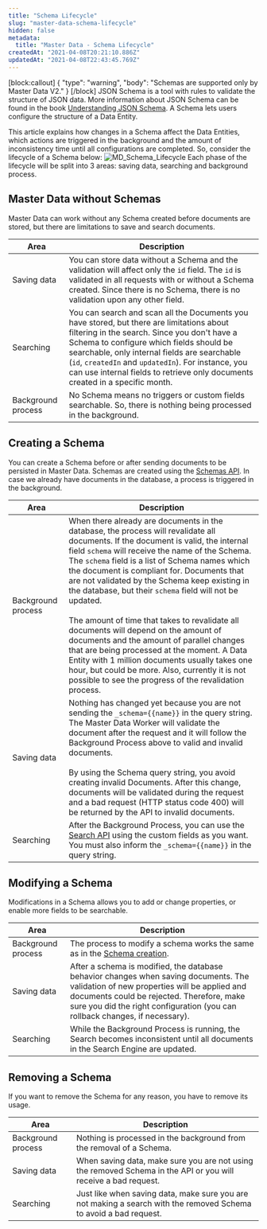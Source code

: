 ```yaml
---
title: "Schema Lifecycle"
slug: "master-data-schema-lifecycle"
hidden: false
metadata: 
  title: "Master Data - Schema Lifecycle"
createdAt: "2021-04-08T20:21:10.886Z"
updatedAt: "2021-04-08T22:43:45.769Z"
---
```


[block:callout]
{
  "type": "warning",
  "body": "Schemas are supported only by Master Data V2."
}
[/block]
JSON Schema is a tool with rules to validate the structure of JSON data. More information about JSON Schema can be found in the book [Understanding JSON Schema](https://json-schema.org/understanding-json-schema/index.html). A Schema lets users configure the structure of a Data Entity.

This article explains how changes in a Schema affect the Data Entities, which actions are triggered in the background and the amount of inconsistency time until all configurations are completed. So, consider the lifecycle of a Schema below:
![MD\_Schema\_Lifecycle](https://raw.githubusercontent.com/vtexdocs/dev-portal-content/main/images/master-data-schema-lifecycle-0.jpg)
Each phase of the lifecycle will be split into 3 areas: saving data, searching and background process.

## Master Data without Schemas

Master Data can work without any Schema created before documents are stored, but there are limitations to save and search documents.

| Area | Description |
| - | - |
| Saving data | You can store data without a Schema and the validation will affect only the `id` field. The `id` is validated in all requests with or without a Schema created. Since there is no Schema, there is no validation upon any other field. |
| Searching | You can search and scan all the Documents you have stored, but there are limitations about filtering in the search. Since you don't have a Schema to configure which fields should be searchable, only internal fields are searchable (`id`, `createdIn` and `updatedIn`). For instance, you can use internal fields to retrieve only documents created in a specific month. |
| Background process | No Schema means no triggers or custom fields searchable. So, there is nothing being processed in the background. |

## Creating a Schema

You can create a Schema before or after sending documents to be persisted in Master Data. Schemas are created using the [Schemas API](ref:schemas). In case we already have documents in the database, a process is triggered in the background.

| Area | Description |
| - | - |
| Background process | When there already are documents in the database, the process will revalidate all documents. If the document is valid, the internal field `schema` will receive the name of the Schema. The `schema` field is a list of Schema names which the document is compliant for. Documents that are not validated by the Schema keep existing in the database, but their `schema` field will not be updated.<br><br>The amount of time that takes to revalidate all documents will depend on the amount of  documents and the amount of parallel changes that are being processed at the moment. A Data Entity with 1 million documents usually takes one hour, but could be more. Also, currently it is not possible to see the progress of the revalidation process. |
| Saving data | Nothing has changed yet because you are not sending the `_schema={{name}}` in the query string. The Master Data Worker will validate the document after the request and it will follow the Background Process above to valid and invalid documents.<br><br>By using the Schema query string, you avoid creating invalid Documents. After this change, documents will be validated during the request and a bad request (HTTP status code 400) will be returned by the API to invalid documents.
| Searching | After the Background Process, you can use the [Search API](ref:search) using the custom fields as you want. You must also inform the `_schema={{name}}` in the query string. |

## Modifying a Schema

Modifications in a Schema allows you to add or change properties, or enable more fields to be searchable.

| Area | Description |
| - | - |
| Background process | The process to modify a schema works the same as in the [Schema creation](#creating-a-schema). |
| Saving data | After a schema is modified, the database behavior changes when saving documents. The validation of new properties will be applied and documents could be rejected. Therefore, make sure you did the right configuration (you can rollback changes, if necessary). |
| Searching | While the Background Process is running, the Search becomes inconsistent until all documents in the Search Engine are updated. |

## Removing a Schema

If you want to remove the Schema for any reason, you have to remove its usage.

| Area | Description |
| - | - |
| Background process | Nothing is processed in the background from the removal of a Schema. |
| Saving data | When saving data, make sure you are not using the removed Schema in the API or you will receive a bad request. |
| Searching | Just like when saving data, make sure you are not making a search with the removed Schema to avoid a bad request. |
